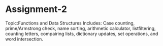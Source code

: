 # Assignment-2
Topic:Functions and Data Structures
Includes: Case counting, prime/Armstrong check, name sorting, arithmetic calculator, listfiltering, counting letters, compairing lists, dictionary updates, set operations, and word intersection.
